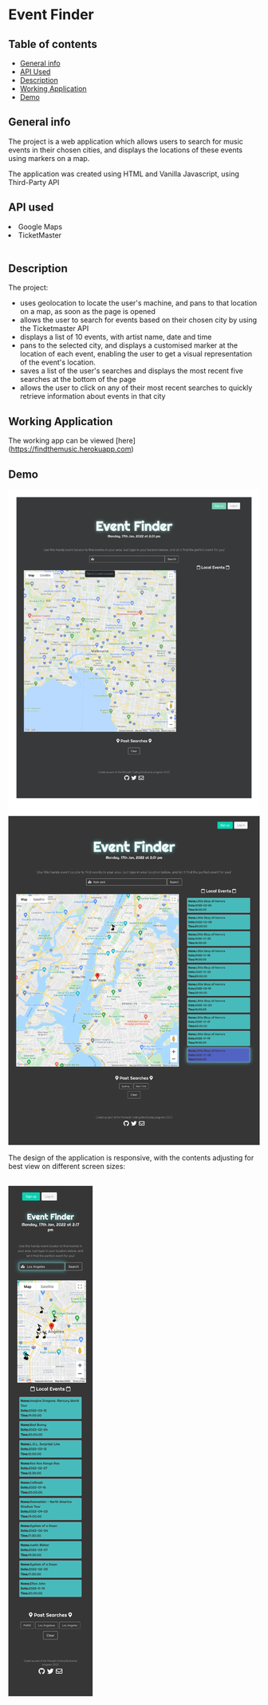 # Event Finder

## Table of contents
* [General info](#general-info)
* [API Used](#api-used)
* [Description](#description)
* [Working Application](#working-application)
* [Demo](#demo)


## General info
The project is a web application which allows users to search for music events in their chosen cities, and displays the locations of these events using markers on a map.

The application was created using HTML and Vanilla Javascript, using Third-Party API


## API used

<li>Google Maps </li>
<li> TicketMaster </li>

</br>

## Description
The project:
<ul>
<li> uses geolocation to locate the user's machine, and pans to that location on a map, as soon as the page is opened </li>
<li> allows the user to search for events based on their chosen city by using the Ticketmaster API </li>
<li> displays a list of 10 events, with artist name, date and time </li>
<li> pans to the selected city, and displays a customised marker at the location of each event, enabling the user to get a visual representation of the event's location. </li>
<li> saves a list of the user's searches and displays the most recent five searches at the bottom of the page </li>
<li> allows the user to click on any of their most recent searches to quickly retrieve information about events in that city </li>
</li>
</ul>

## Working Application

The working app can be viewed [here] (https://findthemusic.herokuapp.com)


## Demo
<img src="./assets/eventfinder-home.png" />
<img src= "./assets/eventfinder-search.png"/>


The design of the application is responsive, with the contents adjusting for best view on different screen sizes:

</br>

<img src = "./assets/eventfinder-mobileview.png"/>